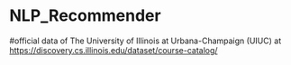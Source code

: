 # NLP_Recommender

#official data of The University of Illinois at Urbana-Champaign (UIUC) at https://discovery.cs.illinois.edu/dataset/course-catalog/
